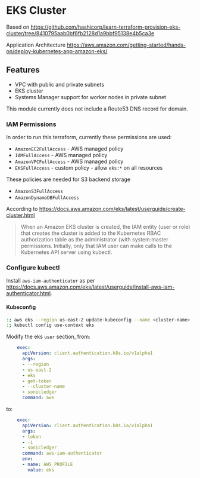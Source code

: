 # EKS Cluster

Based on <https://github.com/hashicorp/learn-terraform-provision-eks-cluster/tree/8410795aab0bf6fb2128d1a9bbf95138e4b5ca3e>

Application Architecture <https://aws.amazon.com/getting-started/hands-on/deploy-kubernetes-app-amazon-eks/>

## Features
- VPC with public and private subnets
- EKS cluster
- Systems Manager support for worker nodes in private subnet

This module currently does not include a Route53 DNS record for domain.

### IAM Permissions

In order to run this terraform, currently these permissions are used:

- `AmazonEC2FullAccess` - AWS managed policy
- `IAMFullAccess` - AWS managed policy
- `AmazonVPCFullAccess` - AWS managed policy
- `EKSFullAccess` - custom policy - allow `eks:*` on all resources

These policies are needed for S3 backend storage

- `AmazonS3FullAccess`
- `AmazonDynamoDBFullAccess`

According to <https://docs.aws.amazon.com/eks/latest/userguide/create-cluster.html>

> When an Amazon EKS cluster is created, the IAM entity (user or role) that creates the cluster is added to the Kubernetes RBAC authorization table as the administrator (with system:master permissions. Initially, only that IAM user can make calls to the Kubernetes API server using kubectl.

### Configure kubectl

Install `aws-iam-authenticator` as per https://docs.aws.amazon.com/eks/latest/userguide/install-aws-iam-authenticator.html.

#### Kubeconfig

```sh
:; aws eks --region us-east-2 update-kubeconfig --name <cluster-name> --alias eks
:; kubectl config use-context eks
```

Modify the eks `user` section, from:

```yml
    exec:
      apiVersion: client.authentication.k8s.io/v1alpha1
      args:
      - --region
      - us-east-2
      - eks
      - get-token
      - --cluster-name
      - sonicledger
      command: aws
```

to:

```yml
    exec:
      apiVersion: client.authentication.k8s.io/v1alpha1
      args:
      - token
      - -i
      - sonicledger
      command: aws-iam-authenticator
      env:
      - name: AWS_PROFILE
        value: eks
```

